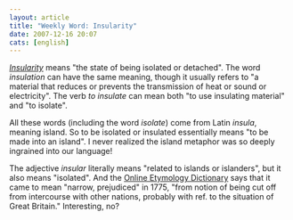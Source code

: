 ```yaml
---
layout: article
title: "Weekly Word: Insularity"
date: 2007-12-16 20:07
cats: [english]
---
```

<em><a href="http://dictionary.reference.com/browse/insularity">Insularity</a></em> means "the state of being isolated or detached". The word <em>insulation</em> can have the same meaning, though it usually refers to "a material that reduces or prevents the transmission of heat or sound or electricity". The verb <em>to insulate</em> can mean both "to use insulating material" and "to isolate".

All these words (including the word <em>isolate</em>) come from Latin <em>insula</em>, meaning island. So to be isolated or insulated essentially means "to be made into an island". I never realized the island metaphor was so deeply ingrained into our language!

The adjective <em>insular</em> literally means "related to islands or islanders", but it also means "isolated". And the <a href="http://www.etymonline.com/index.php?term=insular" title="Insular">Online Etymology Dictionary</a> says that it came to mean "narrow, prejudiced" in 1775, "from notion of being cut off from intercourse with other nations, probably with ref. to the situation of Great Britain." Interesting, no?
